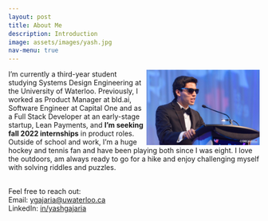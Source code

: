 ```yaml
---
layout: post
title: About Me
description: Introduction 
image: assets/images/yash.jpg
nav-menu: true
---
```

<div>
    <img src="/assets/images/yash2.jpg"
        alt=""
        style="float: right;margin-left: 5px; width: 45%; height: 45%" />
</div>

<p>I’m currently a third-year student studying Systems Design Engineering at the University of Waterloo. Previously, I worked as Product Manager at bld.ai,  Software Engineer at Capital One and as a Full Stack Developer at an early-stage startup, Lean Payments, and <b>I’m seeking fall 2022 internships</b> in product roles. Outside of school and work, I’m a huge hockey and tennis fan and have been playing both since I was eight. I love the outdoors, am always ready to go for a hike and enjoy challenging myself with solving riddles and puzzles. <br><br>

 
Feel free to reach out:<br>
Email: <a href="mailto:ygajaria@uwaterloo.ca?subject=Hey Yash!">ygajaria@uwaterloo.ca</a><br>
LinkedIn: <a href="https://www.linkedin.com/in/yashgajaria/">in/yashgajaria</a> <br>


<br>
</p>






